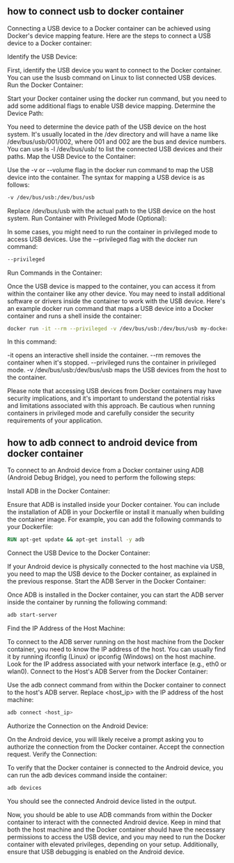 ## how to connect usb to docker container

Connecting a USB device to a Docker container can be achieved using Docker's device mapping feature. Here are the steps to connect a USB device to a Docker container:

Identify the USB Device:

First, identify the USB device you want to connect to the Docker container. You can use the lsusb command on Linux to list connected USB devices.
Run the Docker Container:

Start your Docker container using the docker run command, but you need to add some additional flags to enable USB device mapping.
Determine the Device Path:

You need to determine the device path of the USB device on the host system. It's usually located in the /dev directory and will have a name like /dev/bus/usb/001/002, where 001 and 002 are the bus and device numbers. You can use ls -l /dev/bus/usb/ to list the connected USB devices and their paths.
Map the USB Device to the Container:

Use the -v or --volume flag in the docker run command to map the USB device into the container. The syntax for mapping a USB device is as follows:

```bash
-v /dev/bus/usb:/dev/bus/usb
```

Replace /dev/bus/usb with the actual path to the USB device on the host system.
Run Container with Privileged Mode (Optional):

In some cases, you might need to run the container in privileged mode to access USB devices. Use the --privileged flag with the docker run command:

```bash
--privileged
```

Run Commands in the Container:

Once the USB device is mapped to the container, you can access it from within the container like any other device. You may need to install additional software or drivers inside the container to work with the USB device.
Here's an example docker run command that maps a USB device into a Docker container and runs a shell inside the container:

```bash
docker run -it --rm --privileged -v /dev/bus/usb:/dev/bus/usb my-docker-image
```

In this command:

-it opens an interactive shell inside the container.
--rm removes the container when it's stopped.
--privileged runs the container in privileged mode.
-v /dev/bus/usb:/dev/bus/usb maps the USB devices from the host to the container.

Please note that accessing USB devices from Docker containers may have security implications, and it's important to understand the potential risks and limitations associated with this approach. Be cautious when running containers in privileged mode and carefully consider the security requirements of your application.

## how to adb connect to android device from docker container

To connect to an Android device from a Docker container using ADB (Android Debug Bridge), you need to perform the following steps:

Install ADB in the Docker Container:

Ensure that ADB is installed inside your Docker container. You can include the installation of ADB in your Dockerfile or install it manually when building the container image. For example, you can add the following commands to your Dockerfile:

```Dockerfile
RUN apt-get update && apt-get install -y adb
```

Connect the USB Device to the Docker Container:

If your Android device is physically connected to the host machine via USB, you need to map the USB device to the Docker container, as explained in the previous response.
Start the ADB Server in the Docker Container:

Once ADB is installed in the Docker container, you can start the ADB server inside the container by running the following command:

```bash
adb start-server
```

Find the IP Address of the Host Machine:

To connect to the ADB server running on the host machine from the Docker container, you need to know the IP address of the host. You can usually find it by running ifconfig (Linux) or ipconfig (Windows) on the host machine. Look for the IP address associated with your network interface (e.g., eth0 or wlan0).
Connect to the Host's ADB Server from the Docker Container:

Use the adb connect command from within the Docker container to connect to the host's ADB server. Replace <host_ip> with the IP address of the host machine:

```bash
adb connect <host_ip>
```

Authorize the Connection on the Android Device:

On the Android device, you will likely receive a prompt asking you to authorize the connection from the Docker container. Accept the connection request.
Verify the Connection:

To verify that the Docker container is connected to the Android device, you can run the adb devices command inside the container:

```bash
adb devices
```

You should see the connected Android device listed in the output.

Now, you should be able to use ADB commands from within the Docker container to interact with the connected Android device. Keep in mind that both the host machine and the Docker container should have the necessary permissions to access the USB device, and you may need to run the Docker container with elevated privileges, depending on your setup. Additionally, ensure that USB debugging is enabled on the Android device.